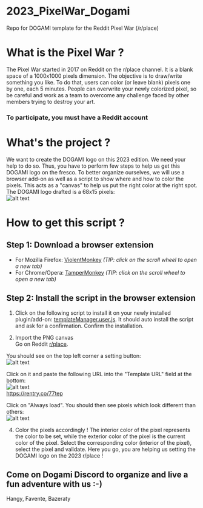 # 2023_PixelWar_Dogami
Repo for DOGAMI template for the Reddit Pixel War (/r/place)

# What is the Pixel War ?
The Pixel War started in 2017 on Reddit on the r/place channel. It is a blank space of a 1000x1000 pixels dimension. The objective is to draw/write something you like. To do that, users can color (or leave blank) pixels one by one, each 5 minutes. People can overwrite your newly colorized pixel, so be careful and work as a team to overcome any challenge faced by other members trying to destroy your art.
### To participate, you must have a Reddit account

# What's the project ?
We want to create the DOGAMI logo on this 2023 edition. We need your help to do so. Thus, you have to perform few steps to help us get this DOGAMI logo on the fresco.
To better organize ourselves, we will use a browser add-on as well as a script to show where and how to color the pixels. This acts as a "canvas" to help us put the right color at the right spot. The DOGAMI logo drafted is a 68x15 pixels:  
![alt text](https://i.ibb.co/bsydZ0V/dogami-logo.png)

# How to get this script ?
## Step 1: Download a browser extension
* For Mozilla Firefox: [ViolentMonkey](https://addons.mozilla.org/en-US/firefox/addon/violentmonkey/) *(TIP: click on the scroll wheel to open a new tab)*
* For Chrome/Opera: [TamperMonkey](https://chrome.google.com/webstore/detail/tampermonkey/dhdgffkkebhmkfjojejmpbldmpobfkfo?hl=en) *(TIP: click on the scroll wheel to open a new tab)*

## Step 2: Install the script in the browser extension
1. Click on the following script to install it on your newly installed plugin/add-on: [templateManager.user.js](https://github.com/osuplace/templateManager/raw/main/dist/templateManager.user.js). It should auto install the script and ask for a confirmation. Confirm the installation.

2. Import the PNG canvas  
Go on Reddit [r/place](https://www.reddit.com/r/place/).  

You should see on the top left corner a setting button:  
![alt text](https://i.ibb.co/jHNCMBK/addon7.png)  

Click on it and paste the following URL into the "Template URL" field at the bottom:  
![alt text](https://i.ibb.co/3C4G6Jc/addon8.png)  
https://rentry.co/77tep

Click on "Always load". You should then see pixels which look different than others:  
![alt text](https://i.ibb.co/hD2vSZ9/addon9.png)  
 
4. Color the pixels accordingly !
The interior color of the pixel represents the color to be set, while the exterior color of the pixel is the current color of the pixel. Select the corresponding color (interior of the pixel), select the pixel and validate. Here you go, you are helping us setting the DOGAMI logo on the 2023 r/place !


## Come on Dogami Discord to organize and live a fun adventure with us :-)
Hangy, Favente, Bazeraty
